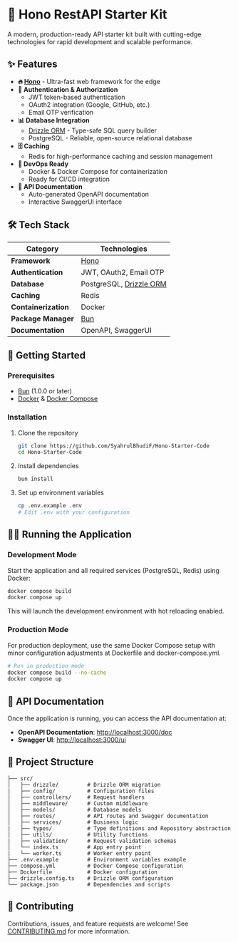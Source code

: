 # 🚀 Hono RestAPI Starter Kit

A modern, production-ready API starter kit built with cutting-edge technologies for rapid development and scalable
performance.

## ✨ Features

- **🔥 [Hono](https://hono.dev/)** - Ultra-fast web framework for the edge
- **🔐 Authentication & Authorization**
    - JWT token-based authentication
    - OAuth2 integration (Google, GitHub, etc.)
    - Email OTP verification
- **📊 Database Integration**
    - [Drizzle ORM](https://orm.drizzle.team/) - Type-safe SQL query builder
    - PostgreSQL - Reliable, open-source relational database
- **🗄️ Caching**
    - Redis for high-performance caching and session management
- **🐳 DevOps Ready**
    - Docker & Docker Compose for containerization
    - Ready for CI/CD integration
- **📝 API Documentation**
    - Auto-generated OpenAPI documentation
    - Interactive SwaggerUI interface

## 🛠️ Tech Stack

| Category             | Technologies                                         |
|----------------------|------------------------------------------------------|
| **Framework**        | [Hono](https://hono.dev/)                            |
| **Authentication**   | JWT, OAuth2, Email OTP                               |
| **Database**         | PostgreSQL, [Drizzle ORM](https://orm.drizzle.team/) |
| **Caching**          | Redis                                                |
| **Containerization** | Docker                                               |
| **Package Manager**  | [Bun](https://bun.sh/)                               |
| **Documentation**    | OpenAPI, SwaggerUI                                   |

## 🚀 Getting Started

### Prerequisites

- [Bun](https://bun.sh/) (1.0.0 or later)
- [Docker](https://www.docker.com/) & [Docker Compose](https://docs.docker.com/compose/)

### Installation

1. Clone the repository
   ```bash
   git clone https://github.com/SyahrulBhudiF/Hono-Starter-Code
   cd Hono-Starter-Code
   ```

2. Install dependencies
   ```bash
   bun install
   ```

3. Set up environment variables
   ```bash
   cp .env.example .env
   # Edit .env with your configuration
   ```

## 🏃‍♂️ Running the Application

### Development Mode

Start the application and all required services (PostgreSQL, Redis) using Docker:

```bash
docker compose build
docker compose up
```

This will launch the development environment with hot reloading enabled.

### Production Mode

For production deployment, use the same Docker Compose setup with minor configuration adjustments at Dockerfile and
docker-compose.yml.

```bash
# Run in production mode
docker compose build --no-cache
docker compose up
```

## 📖 API Documentation

Once the application is running, you can access the API documentation at:

- **OpenAPI Documentation**: [http://localhost:3000/doc](http://localhost:3000/doc)
- **Swagger UI**: [http://localhost:3000/ui](http://localhost:3000/ui)

## 📁 Project Structure

```
├── src/
│   ├── drizzle/         # Drizzle ORM migration
|   ├── config/          # Configuration files
│   ├── controllers/     # Request handlers
│   ├── middleware/      # Custom middleware
│   ├── models/          # Database models
│   ├── routes/          # API routes and Swagger documentation
│   ├── services/        # Business logic
|   ├── types/           # Type definitions and Repository abstraction
│   ├── utils/           # Utility functions
|   ├── validation/      # Request validation schemas
│   └── index.ts         # App entry point
|   └── worker.ts        # Worker entry point
├── .env.example         # Environment variables example
├── compose.yml          # Docker Compose configuration
├── Dockerfile           # Docker configuration
├── drizzle.config.ts    # Drizzle ORM configuration
└── package.json         # Dependencies and scripts
```

## 🤝 Contributing

Contributions, issues, and feature requests are welcome! See [CONTRIBUTING.md](CONTRIBUTING.md) for more information.


